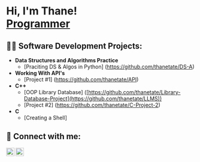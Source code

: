<h1>Hi, I'm Thane! <br/><a href="https://github.com/thanetate">Programmer</a></h1>

<h2>👨‍💻 Software Development Projects:</h2>

- <b>Data Structures and Algorithms Practice </b>
  - [Praciting DS & Algos in Python] (https://github.com/thanetate/DS-A)
- <b>Working With API's</b>
  - [Project #1] (https://github.com/thanetate/API)
- <b>C++</b>
   - [OOP Library Database] ([https://github.com/thanetate/Library-Database-Project](https://github.com/thanetate/LLMS))
   - [Project #2] (https://github.com/thanetate/C-Project-2)
- <b>C</b>
   - [Creating a Shell]

<h2> 🤳 Connect with me:</h2>

[<img align="left" alt="thanetate | LinkedIn" width="22px" src="https://cdn.jsdelivr.net/npm/simple-icons@v3/icons/linkedin.svg" />][linkedin]
[<img align="left" alt="thanetate | Instagram" width="22px" src="https://cdn.jsdelivr.net/npm/simple-icons@v3/icons/instagram.svg" />][instagram]

[instagram]: https://www.instagram.com/thane.tate/
[linkedin]: https://linkedin.com/in/thane-tate-940302227

